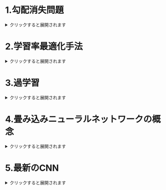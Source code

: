 # 1.勾配消失問題  
<details><summary>クリックすると展開されます</summary>
  
## 1-1.要点まとめ
　誤差逆伝播法は階層が進んでいくにつれて、勾配がどんどん緩やかになっていく。  
　そのため、勾配降下法による、更新では下位パラメータはほとんど変わらず、訓練は最適値に収束しなくなる。  

  - なぜ起こるのか

　　微分値が0-1の範囲をとるものが多いため、</br>
　　層が深くなりより掛け合わせると、どんどん値が小さくなるから。</br>

　　（例）シグモイド関数</br>
 　　　 <img width="200" alt="image" src="https://user-images.githubusercontent.com/57135683/147320472-cc32beb3-9613-4bad-a930-18de05df26d9.png"></br>
　　　　微分すると、</br>
  　　　<img width="206" alt="image" src="https://user-images.githubusercontent.com/57135683/147320455-ecb32e8b-2090-405d-8782-ceee485026a6.png"></br>
 　　　　となり、最大0.25までしか値をとらない。</br>

</br>

  - どうやって解消するか
    
    * **活性化関数の選択**

      ReLU関数を使う。</br>
      <img width="206" alt="image" src="https://user-images.githubusercontent.com/57135683/147321909-506f8cb3-04cd-456b-adc4-5fc250d741fb.png"></br>
      微分が1になるので勾配消失が起きない。</br>
      </br>
    
    * **重みの初期値設定**
    
       **Xavier**：</br>
        　正規分布を前のレイヤーのノード数の平方根で割った値。</br>
        　活性化関数がReLU関数、シグモイド関数、双曲線正接関数に用いられる。</br>
        **He**：</br>
    　     重みの要素を、前の層のノード数の平方根で除算した値に対し、√2を掛け合わせた値。</br>
    　     活性化関数がReLU関数に用いられる。</br>
        </br>
        
    * **バッチ正規化**
    
       ミニバッチ単位で、入力値のデータの偏りを抑制する手法。</br>
       活性化関数に値を渡す前後に、バッチ正則化の処理は孕んだ層を加える。</br>
       数学的手順としては、</br>
       <img width="110" alt="image" src="https://user-images.githubusercontent.com/57135683/147325109-4dd32ba8-454e-44d5-a763-b994b237c773.png">
       <img width="353" alt="image" src="https://user-images.githubusercontent.com/57135683/147325127-a31a8d7f-eaf9-4212-a050-669a28c9ec92.png">



## 1-2.確認問題

> 連鎖律の原理を使い、dz/dxを求めよ。</br>　<img src="https://latex.codecogs.com/svg.image?\begin{align*}z&=t^2\\t&=x&plus;y\end{align*}&space;" title="\begin{align*}z&=t^2\\t&=x+y\end{align*} " />

　<img src="https://latex.codecogs.com/svg.image?\begin{align*}\frac{\mathrm{d}&space;z}{\mathrm{d}&space;x}&=\frac{\mathrm{d}z}{\mathrm{d}t}\frac{\mathrm{d}t}{\mathrm{d}x}\\\frac{\mathrm{d}&space;z}{\mathrm{d}&space;t}&=2t\\\frac{\mathrm{d}&space;x}{\mathrm{d}&space;t}&=1\end{align*}&space;" title="\begin{align*}\frac{\mathrm{d} z}{\mathrm{d} x}&=\frac{\mathrm{d}z}{\mathrm{d}t}\frac{\mathrm{d}t}{\mathrm{d}x}\\\frac{\mathrm{d} z}{\mathrm{d} t}&=2t\\\frac{\mathrm{d} x}{\mathrm{d} t}&=1\end{align*} " /></br>
 
　より、</br>
 
　<img src="https://latex.codecogs.com/svg.image?\begin{align*}\frac{\mathrm{d}&space;z}{\mathrm{d}&space;x}&=2t\cdot1\\&space;&=2t\\&space;&=2\left(x&plus;y\right)\end{align*}&space;" title="\begin{align*}\frac{\mathrm{d} z}{\mathrm{d} x}&=2t\cdot1\\ &=2t\\ &=2\left(x+y\right)\end{align*} " />
 
</br>

> シグモイド関数を微分したとき、入力値が0の時に最大値をとる。</br>
> その値として正しいもの。

  0.25

</br>

> 重みの初期値に0を設定すると、どのような問題が発生するか。</br>

　すべての重みの値が均一に更新されるため、多数の重みをもつ意味がなくなる。
 
</br>

> 一般的に考えられるバッチ正規化の効果を２点あげよ。</br>

- 過学習が起きづらくなる。
- 学習が安定し、学習スピードが上がる。

</br>

## 1-3.実装演習
　重みの初期化、活性化関数の選択を行い勾配消失を防ぐコードは以下の通り。</br>
 
　__init_weightのweight_init_stdに用いたい初期化を指定する。</br>
```code
  def __init_weight(self, weight_init_std):
        all_size_list = [self.input_size] + self.hidden_size_list + [self.output_size]
        for idx in range(1, len(all_size_list)):
            scale = weight_init_std
            if str(weight_init_std).lower() in ('relu', 'he'):
                scale = np.sqrt(2.0 / all_size_list[idx - 1])
            elif str(weight_init_std).lower() in ('sigmoid', 'xavier'):
                scale = np.sqrt(1.0 / all_size_list[idx - 1])

            self.params['W' + str(idx)] = scale * np.random.randn(all_size_list[idx-1], all_size_list[idx])
            self.params['b' + str(idx)] = np.zeros(all_size_list[idx])
```

　ガウス分布に基づいて重みを初期化し、sigmoidを用いて学習した場合。</br>
 
　　<img width="298" alt="image" src="https://user-images.githubusercontent.com/57135683/147398136-49db452e-0211-464e-9fd3-50e447552fdf.png"></br>
  
</br>

　ガウス分布に基づいて重みを初期化し、reluを用いて学習した場合。</br>
 
　　<img width="302" alt="image" src="https://user-images.githubusercontent.com/57135683/147398246-1abb640f-4857-422e-a9a5-54b766122595.png"></br>
  
</br>

　Xavierに基づいて重みを初期化し、sigmoidを用いて学習した場合。</br>
 
　　<img width="298" alt="image" src="https://user-images.githubusercontent.com/57135683/147398260-5df95315-8c21-417d-928a-e6c0fa74018e.png"></br>
  
</br>

　Xavierに基づいて重みを初期化し、reluを用いて学習した場合。</br>
 
　　<img width="302" alt="image" src="https://user-images.githubusercontent.com/57135683/147398353-bc4f0040-8661-40c7-adb9-c0cddd3e6746.png"></br>

</br>

　Heに基づいて重みを初期化し、sigmoidを用いて学習した場合。</br>
 
　　<img width="309" alt="image" src="https://user-images.githubusercontent.com/57135683/147398342-ce931a0c-d6e8-4883-b7df-dc1a2e34a5c8.png"></br>

</br>

　Heに基づいて重みを初期化し、reluを用いて学習した場合。</br>
 
　　<img width="305" alt="image" src="https://user-images.githubusercontent.com/57135683/147398284-7837d805-741a-4810-b9c5-384f59fa1cb2.png"></br>
</br>
　また、中間層の数を2層から9層に変えてみると、</br>
　sigmoid + Xavierでは勾配消失を起こしたが、ReLU + Xavierでは勾配消失が起こらなかった。</br>
  
</br>

　次にバッチ正規化について。</br>
```code
  mu = x.mean(axis=0) # 平均
  xc = x - mu # xをセンタリング
  var = np.mean(xc**2, axis=0) # 分散
  std = np.sqrt(var + 10e-7) # スケーリング
  xn = xc / std
            
  self.batch_size = x.shape[0]
  self.xc = xc
  self.xn = xn
  self.std = std
  self.running_mean = self.momentum * self.running_mean + (1-self.momentum) * mu # 平均値の加重平均
  self.running_var = self.momentum * self.running_var + (1-self.momentum) * var #分散値の加重平均
```

　sigmoid + ガウス分布にバッチ正規化の処理を加えると、勾配消失は起こらなかった。</br>
　
　<img width="326" alt="image" src="https://user-images.githubusercontent.com/57135683/147398618-26f112e8-daca-4a15-b3ce-60b33af7e5c1.png"></br>
 
 しかし、これは中間層を増やすと勾配消失が起きてしまう。</br>
 重みの初期値をガウス分布からXavierに変えても同様に勾配消失が起こり、学習がうまくいかない。</br>
 これは、simoid関数が原因だと思われ、可能ならsigmoid関数ではなくReLUを使うことが望ましいことがわかった。</br>

</br>

</details>

# 2.学習率最適化手法
<details><summary>クリックすると展開されます</summary>
  
## 2-1.要点のまとめ
### 2-1-1.モメンタム
　誤差をパラメータで微分したものと学習率の積を減算した後、</br>
　現在の重みに前回の重みを減算した値と慣性の積を加算する。</br>
 
　　<img src="https://latex.codecogs.com/svg.image?\begin{align*}V_t&space;&=&space;\mu&space;V_{t-1}-\epsilon&space;\nabla&space;E\\\boldsymbol{w}^{(t&plus;1)}&=\boldsymbol{w}^{(t)}&plus;V_t\end{align*}&space;" title="\begin{align*}V_t &= \mu V_{t-1}-\epsilon \nabla E\\\boldsymbol{w}^{(t+1)}&=\boldsymbol{w}^{(t)}+V_t\end{align*} " /></br>
　　μ:慣性</br>

</br>

　**メリット**
   - 局所最適解にはならず、大域的最適解になる。
   - 谷間についてから最も低い位置（最適値）にいくまでの時間が早い。
</br>

### 2-1-2.AdaGrad
　誤差をパラメータで微分したものと再定義した学習率の積を減算する。</br>
 
　　<img src="https://latex.codecogs.com/svg.image?\begin{align*}h_0&=\theta&space;\\h_t&=h_{t-1}&plus;(\nabla&space;E)^2\\\boldsymbol{w}^{(t&plus;1)}&=\boldsymbol{w}^{t}-\epsilon&space;\frac{1}{\sqrt{h_t}&plus;\theta}\nabla&space;E\end{align*}&space;" title="\begin{align*}h_0&=\theta \\h_t&=h_{t-1}+(\nabla E)^2\\\boldsymbol{w}^{(t+1)}&=\boldsymbol{w}^{t}-\epsilon \frac{1}{\sqrt{h_t}+\theta}\nabla E\end{align*} " /><br>


　**メリット**  
 　　勾配の緩やかな斜面に対して、最適値に近づける。  

　**課題**  
 　　学習率が徐々に小さくなるので、**鞍点問題**を引き起こすことがあった。  
</br>

### 2-1-3.RMSProp
　誤差をパラメータで微分したものと再定義した学習率の積を減算する。</br>
 
　　<img src="https://latex.codecogs.com/svg.image?\begin{align*}h_t&=\alpha&space;h_{t-1}&plus;\left(1-\alpha\right)\left(\nabla&space;E\right)^2\\\boldsymbol{w}^{(t&plus;1)}&=\boldsymbol{w}^{(t)}-\epsilon&space;\frac{1}{\sqrt{h_t}&plus;\theta}\nabla&space;E\end{align*}&space;" title="\begin{align*}h_t&=\alpha h_{t-1}+\left(1-\alpha\right)\left(\nabla E\right)^2\\\boldsymbol{w}^{(t+1)}&=\boldsymbol{w}^{(t)}-\epsilon \frac{1}{\sqrt{h_t}+\theta}\nabla E\end{align*} " /></br>

</br>

　**メリット**
   - 局所最適解にはならず、大域的最適解になる。
   - ハイパーパラメータの調整が必要な場合が少ない。
</br>

### 2-1-4.Adam
  * モメンタムの、過去の勾配の指数関数的減衰平均。
  * RMSPropの、過去の勾配の２乗の指数関数的減数平均。  
上記をそれぞれ孕んだ最適化アルゴリズム。</br>

　**メリット**  
　　モメンタムおよびRMSPropのメリットを孕んでいる。</br>
</br>


## 2-2.確認問題

> モメンタム・AdaGrad・RMSPropの特徴をそれぞれ簡潔に説明せよ。

  - モメンタム：前回の学習量を用いて学習するため、加速がつくと一気に学習が進む。
  - AdaGrad：勾配がゆるやかなときにうまくいきやすいが、大域最適解にたどり着きづらい。
  - RMSProp：欠点を改良したAdaGrad

</br>

## 2-3.実装演習

- Momentum</br>
 ```code
  v[key] = momentum * v[key] - learning_rate * grad[key]
  network.params[key] += v[key]
 ```
　<img width="325" alt="image" src="https://user-images.githubusercontent.com/57135683/147398786-ed9a3a40-eb2d-43af-80f6-c3ba06687b15.png"></br>

- AdaGrad</br>
 ```code
 ```
　<img width="316" alt="image" src="https://user-images.githubusercontent.com/57135683/147398798-76bd2eee-14f9-4631-a3ef-31f5c612bbd9.png"></br>

- RMSProp</br>
 ```code
  h[key] *= decay_rate
  h[key] += (1 - decay_rate) * np.square(grad[key])
  network.params[key] -= learning_rate * grad[key] / (np.sqrt(h[key]) + 1e-7)
```
　<img width="325" alt="image" src="https://user-images.githubusercontent.com/57135683/147398805-eb2947a0-97cc-434c-8cd4-c83e3b393f67.png"></br>
 

- Adam</br>
 ```code
 learning_rate_t  = learning_rate * np.sqrt(1.0 - beta2 ** (i + 1)) / (1.0 - beta1 ** (i + 1))    
    for key in ('W1', 'W2', 'W3', 'b1', 'b2', 'b3'):
        if i == 0:
            m[key] = np.zeros_like(network.params[key])
            v[key] = np.zeros_like(network.params[key])
            
        m[key] += (1 - beta1) * (grad[key] - m[key])
        v[key] += (1 - beta2) * (grad[key] ** 2 - v[key])            
        network.params[key] -= learning_rate_t * m[key] / (np.sqrt(v[key]) + 1e-7)                

```
　<img width="329" alt="image" src="https://user-images.githubusercontent.com/57135683/147398806-ab703d52-7769-4ef4-8e01-33a3436560c7.png"></br>

</br>

</details>

# 3.過学習
<details><summary>クリックすると展開されます</summary>
  
## 3-1.要点のまとめ
### 3-1-1.　L1正則化、L2正則化
  - **過学習の原因**  
    学習を進めると、重みにバラつきが出る。
    重みが大きすぎる値をとることで、過学習が発生することがある。

  - **過学習の解決策**   
    誤差に対して、正則化項を加算することで、重みを制約する。</br>  
    誤差関数に、pノルムを加える。</br>
    
    
    　<img src="https://latex.codecogs.com/svg.image?\begin{align*}&E_n\left(\boldsymbol{w}\right)&plus;\frac{1}{p}\lambda\left\|\boldsymbol{x}\right\|_p\\&\left\|\boldsymbol{x}\right\|_p&space;=&space;\left(\left|x_1\right|^p&plus;...&plus;\left|x_n\right|^p\right)^{\frac{1}{p}}\end{align*}&space;" title="\begin{align*}&E_n\left(\boldsymbol{w}\right)+\frac{1}{p}\lambda\left\|\boldsymbol{x}\right\|_p\\&\left\|\boldsymbol{x}\right\|_p = \left(\left|x_1\right|^p+...+\left|x_n\right|^p\right)^{\frac{1}{p}}\end{align*} " /></br>
    　p=1の場合、L1正則化（ラッソ回帰）</br>
    　p=2の場合、L2正則化（リッジ回帰）</br>
      
</br>

### 3-1-2.　ドロップアウト
　ランダムにノードを削除して学習させること。</br>
　<img width="155" alt="image" src="https://user-images.githubusercontent.com/57135683/147377460-c3851725-08f4-40fe-b6b2-e431acec7afe.png"></br>
　メリットとして、データ量を変化させずに、異なるモデルを学習させていると解釈できる。　　　　　

</br>

## 3-2.確認問題・例題
> <img width="395" alt="image" src="https://user-images.githubusercontent.com/57135683/147377385-30f6c5e6-17ff-45b7-ba4d-ff973217a071.png">

　d

</br>

> 下図のL1正則化を表しているグラフはどちらか  
> <img width="350" alt="image" src="https://user-images.githubusercontent.com/57135683/147377391-60c99a22-34b7-4799-8f79-01a73a40508b.png">

　右

</br>

> <img width="403" alt="image" src="https://user-images.githubusercontent.com/57135683/147382189-dcaae477-0c39-44f0-80c7-29006c702954.png">

　4

</br>

> <img width="410" alt="image" src="https://user-images.githubusercontent.com/57135683/147382200-93d3010c-8f2b-47b5-be57-8926e7445277.png">

　3

</br>

> <img width="349" alt="image" src="https://user-images.githubusercontent.com/57135683/147382210-9c827666-7332-4f63-83d9-dc258a0194a6.png">

　4

</br>

## 3-3.実装演習
- L2正則化</br>

  ```code
  weight_decay += 0.5 * weight_decay_lambda * np.sqrt(np.sum(network.params['W' + str(idx)] ** 2))
  ```
  <img width="321" alt="image" src="https://user-images.githubusercontent.com/57135683/147399396-c9e46ed4-5863-4190-8cf1-c0817eba5bf5.png"></br>
  正則化項を加えることで訓練データでoverfittingしないようになっている。</br>
  
</br>

- L1正則化</br>

  ```code
  weight_decay += weight_decay_lambda * np.sum(np.abs(network.params['W' + str(idx)]))
  ```
  <img width="319" alt="image" src="https://user-images.githubusercontent.com/57135683/147399413-dc2533af-4cfb-4afb-a052-cbcedadb28be.png"></br>
  一部の重みが消されるので、特徴的な形になった。</br>
  
</br>

- ドロップアウト</br>

  ```code
  class Dropout:
    def __init__(self, dropout_ratio=0.5):
        self.dropout_ratio = dropout_ratio
        self.mask = None

    def forward(self, x, train_flg=True):
        if train_flg:
            self.mask = np.random.rand(*x.shape) > self.dropout_ratio
            return x * self.mask
        else:
            return x * (1.0 - self.dropout_ratio)

    def backward(self, dout):
        return dout * self.mask
   ```
  <img width="299" alt="image" src="https://user-images.githubusercontent.com/57135683/147399428-1db689f9-3afc-43f1-a2e8-e1422754191d.png"></br>

    ドロップ+L1正則化</br>
    <img width="292" alt="image" src="https://user-images.githubusercontent.com/57135683/147399460-0b538695-bda4-4e61-94e4-51a3d79738cb.png"></br>

</br>

</details>

# 4.畳み込みニューラルネットワークの概念
<details><summary>クリックすると展開されます</summary>
  
## 4-1.要点のまとめ
全結合層は、カラー画像におけるRGBなど、各チャンネル間の関連性が学習に反映されない。</br>

そこで全結合の前に畳み込み処理をすることでその問題を解決できる。</br>
これにより、CNNで画像識別や音声など、次元間でつながりのあるデータを扱えるようになる。</br>

CNNの代表的なものの一つにLeNetがある。</br>

CNNの構成は以下の通り。</br>

<img width="114" alt="image" src="https://user-images.githubusercontent.com/57135683/147378818-35355fd0-5c57-417b-b2c1-f0665b076920.png"></br>

</br>

### 4-1-1.畳み込み層
　畳み込み層では畳み込み演算を行う。</br>

　畳み込み演算とは、フィルターを用いて入力画像の対象領域に演算を行い、バイアスを加え出力とする。</br>

　この際、畳み込み演算のフィルターの数を**チャンネル**、</br>
　フィルターをかける際に何マスずらすかを**ストライド**、</br>
　また、畳み込み演算を行うと、画像のサイズが小さくなってしまうため、</br>
　フィルターをかける前に、上下左右に画像を広げる。これを**パディング**という。</br>

　畳み込み層は、画像の場合、縦、横、チャンネルの3次元のデータをそのまま学習し、次に伝えることができる。</br>

</br>

### 4-1-2.プーリング層
　畳み込み層と組み合わせて使われる。</br>
 
　畳み込み層と同様にすこしずつずれながら画像を読み取る。その際行う処理は様々あり、</br>
　対象領域の最高値を使う**MaxPooling**や、平均値を使う**AvgPooling**がある。</br>

</br>

## 4-2.確認問題
> サイズ6x6の入力画像を、サイズ2x2のフィルタで畳み込んだ時の出力画像のサイズを答えよ。
> なおストライドとパディングは1とする。

　7x7

</br>

## 4-3.実装演習
畳み込み処理
```code
```

</br>
</details>

# 5.最新のCNN
<details><summary>クリックすると展開されます</summary>
  
## 5-1.要点のまとめ
### AlexNet
　５層の畳み込みそうおよびプーリング層など、それに続く３層の全結合層から構成される。</br>
　<img width="298" alt="image" src="https://user-images.githubusercontent.com/57135683/147377661-27e0269b-b21a-4c4c-b7d1-9cec37a4bb9d.png"></br>
　過学習を防ぐために、サイズ4096の全結合層の出力にドロップアウトを使用している。 
  
　CNNから全結合層へ移行する処理は以下の通り。
  - Fratten  
    すべての値を横一列に並び変える。
    
  - GolbalMaxPooling  
    各チャンネルの一番大きいものを使う。

  - GolbalAvgPooling  
    各チャンネルの一番平均を使う。

  </br>
  
## 5-2.確認問題
## 5-3.実装演習

</details>
